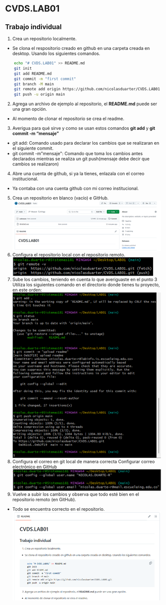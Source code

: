 # CVDS.LAB01
## Trabajo individual
1.	Crea un repositorio localmente.
-   Se clona el respositorio creado en github en una carpeta creada en desktop.
    Usando los siguientes comandos.
```bash
    echo "# CVDS.LAB01" >> README.md
    git init
    git add README.md
    git commit -m "first commit"
    git branch -M main
    git remote add origin https://github.com/nicolasduarter/CVDS.LAB01.git
    git push -u origin main
```
2.	Agrega un archivo de ejemplo al repositorio, el **README.md** puede ser una gran opción.
-   Al momento de clonar el repositorio se crea el readme.
3.	Averigua para qué sirve y como se usan estos comandos **git add** y **git commit -m “mensaje”**
-   git add: Comando usado para declarar los cambios que se realizaran en el siguiente  commit.
-   git commit -m"mensaje": Comando que toma los cambios antes declarados mientras se realiza
    un git push(mensaje debe decir que cambios se realizaron)
4. Abre una cuenta de github, si ya la tienes, enlazala con el correo institucional.
-   Ya contaba con una cuenta github con mi correo institucional.
5.  Crea un repositorio en blanco (vacío) e GitHub.
![alt text](images/git-vacio.png)
6. Configura el repositorio local con el repositorio remoto.
![alt text](images/login.png)
7.  Sube los cambios, teniendo en cuenta lo que averiguaste en el punto 3 Utiliza los siguientes comando en el directorio donde tienes tu proyecto, en este orden:
![alt text](images/comandos.png)
8. Configura el correo en git local de manera correcta Configurar correo electrónico en GitHub
![alt text](images/user.png)
9. Vuelve a subir los cambios y observa que todo esté bien en el repositorio remoto (en GitHub).
-   Todo se encuentra correcto en el repositorio.
![alt text](images/repositorio.final.png)

